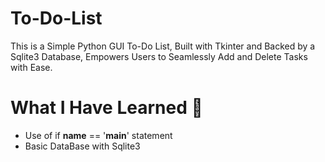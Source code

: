 # To-Do-List
This is a Simple Python GUI To-Do List, Built with Tkinter and Backed by a Sqlite3 Database, Empowers Users to Seamlessly Add and Delete Tasks with Ease.

# What I Have Learned 🐍
* Use of if __name__ == '__main__' statement
* Basic DataBase with Sqlite3
